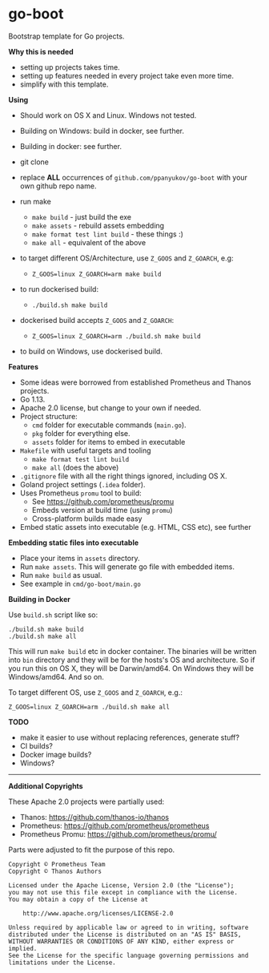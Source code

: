 # go-boot

Bootstrap template for Go projects.

**Why this is needed**

- setting up projects takes time.
- setting up features needed in every project take even more time.
- simplify with this template.


**Using**
- Should work on OS X and Linux. Windows not tested.
- Building on Windows: build in docker, see further.
- Building in docker: see further.


- git clone
- replace **ALL** occurrences of `github.com/ppanyukov/go-boot` with your own github repo name.
- run make
    - `make build` - just build the exe
    - `make assets` - rebuild assets embedding
    - `make format test lint build` - these things :)
    - `make all` - equivalent of the above 
- to target different OS/Architecture, use `Z_GOOS` and `Z_GOARCH`, e.g:
    - `Z_GOOS=linux Z_GOARCH=arm make build`
- to run dockerised build:
    - `./build.sh make build`
- dockerised build accepts `Z_GOOS` and `Z_GOARCH`:
    - `Z_GOOS=linux Z_GOARCH=arm ./build.sh make build`
- to build on Windows, use dockerised build.



**Features**

- Some ideas were borrowed from established Prometheus and Thanos projects.
- Go 1.13.
- Apache 2.0 license, but change to your own if needed.
- Project structure: 
    - `cmd` folder for executable commands (`main.go`).
    - `pkg` folder for everything else.
    - `assets` folder for items to embed in executable
- `Makefile` with useful targets and tooling
    - `make format test lint build`
    - `make all` (does the above)
- `.gitignore` file with all the right things ignored, including OS X.
- Goland project settings (`.idea` folder).
- Uses Prometheus `promu` tool to build:
    - See https://github.com/prometheus/promu 
    - Embeds version at build time (using `promu`)
    - Cross-platform builds made easy
- Embed static assets into executable (e.g. HTML, CSS etc), see further



**Embedding static files into executable**

- Place your items in `assets` directory.
- Run `make assets`. This will generate go file with embedded items.
- Run `make build` as usual.
- See example in `cmd/go-boot/main.go`



**Building in Docker**

Use `build.sh` script like so:

```
./build.sh make build
./build.sh make all
```

This will run `make build` etc in docker container. The binaries will be written into `bin` directory and they will be for the hosts's OS and architecture. So if you run this on OS X, they will be Darwin/amd64. On Windows they will be Windows/amd64. And so on.


To target different OS, use `Z_GOOS` and `Z_GOARCH`, e.g.:

```
Z_GOOS=linux Z_GOARCH=arm ./build.sh make all
```



**TODO**

- make it easier to use without replacing references, generate stuff?
- CI builds?
- Docker image builds?
- Windows?

----

**Additional Copyrights**

These Apache 2.0 projects were partially used:

- Thanos: https://github.com/thanos-io/thanos
- Prometheus: https://github.com/prometheus/prometheus
- Prometheus Promu: https://github.com/prometheus/promu/

Parts were adjusted to fit the purpose of this repo.

```
Copyright © Prometheus Team
Copyright © Thanos Authors

Licensed under the Apache License, Version 2.0 (the "License");
you may not use this file except in compliance with the License.
You may obtain a copy of the License at

    http://www.apache.org/licenses/LICENSE-2.0

Unless required by applicable law or agreed to in writing, software
distributed under the License is distributed on an "AS IS" BASIS,
WITHOUT WARRANTIES OR CONDITIONS OF ANY KIND, either express or implied.
See the License for the specific language governing permissions and
limitations under the License.
```



